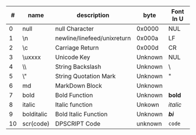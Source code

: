 |#|name|description|byte|Font In U|
|-|-|-|-|-|
|0|null|null Character|0x0000|NUL|
|1|\n|newline/linefeed/unixreturn|0x000a|LF|
|2|\c|Carriage Return|0x000d|CR|
|3|\uxxxx|Unicode Key|Unknown|NUL|
|4|\\\ |String Backslash|Unknown|\\ |
|5|\\" |String Quotation Mark|Unknown|"|
|6|md|MarkDown Block|Unknown||
|7|bold|Bold Function|Unknown|**bold**|
|8|italic|Italic function|Unkown|*italic*|
|9|bolditalic|Bold Italic Function|Unknown|***bi***|
|10|scr(code)|DPSCRIPT Code|unknown|```code```|
